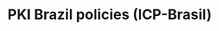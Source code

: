 ﻿# PKI Brazil policies (ICP-Brasil)

<!-- link to version in Portuguese -->
<div data-alt-locales="pt-br"></div>
